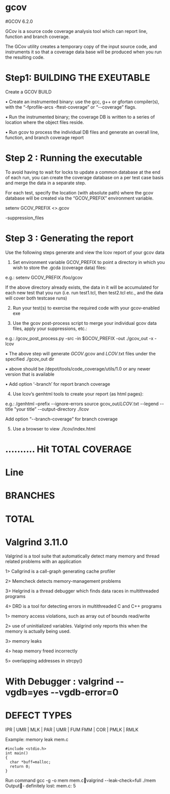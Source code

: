 # gcov

#GCOV 6.2.0 

GCov is a source code coverage analysis tool which can report line, function and branch coverage.

The GCov utility creates a temporary copy of the input source code, and instruments it so that a coverage data base will be produced when you run the resulting code.

# Step1: BUILDING THE EXEUTABLE 

Create a GCOV BUILD 

• Create an instrumented binary: use the gcc, g++ or gfortan compiler(s), with the “-fprofile-arcs -ftest-coverage” or “--coverage” flags.

• Run the instrumented binary; the coverage DB is written to a series of location where the object files reside.

• Run gcov to process the individual DB files and generate an overall line, function, and branch coverage report


# Step 2 : Running the executable

To avoid having to wait for locks to update a common database at the end of each run, you can create the coverage database on a per test case basis and merge the data in a separate step.

For each test, specify the location (with absolute path) where the gcov database will be created via the “GCOV_PREFIX” environment variable.

setenv GCOV_PREFIX <>.gcov

-suppression_files 

# Step 3 :  Generating the report

Use the following steps generate and view the lcov report of your gcov data

1. Set environment variable GCOV_PREFIX to point a directory in which you wish to store the .gcda (coverage data) files:

e.g.: setenv GCOV_PREFIX /foo/gcov

If the above directory already exists, the data in it will be accumulated for each new test that you run (i.e. run test1.tcl, then test2.tcl etc., and the data will cover both testcase runs)

2. Run your test(s) to exercise the required code with your gcov-enabled exe

3. Use the gcov post-process script to merge your individual gcov data files, apply your suppressions, etc.:

e.g.: <path>/gcov_post_process.py -src <your client root> -in $GCOV_PREFIX -out ./gcov_out -x <your suppression file> -lcov

• The above step will generate _GCOV_.gcov and _LCOV_.txt files under the specified ./gcov_out dir


• <path> above should be /depot/tools/code_coverage/utils/1.0 or any newer version that is available 

• Add option ‘-branch’ for report branch coverage

4. Use lcov’s genhtml tools to create your report (as html pages):

e.g.: <path>/genhtml –prefix <your client root> --ignore-errors source gcov_out/_LCOV_.txt --legend --title "your title” --output-directory ./lcov

Add option “--branch-coverage” for branch coverage

5. Use a browser to view ./lcov/index.html

# ..........                   Hit         TOTAL           COVERAGE 
# Line         
# BRANCHES
# TOTAL


# Valgrind 3.11.0 

Valgrind is a tool suite that automatically detect many memory and thread  related problems with an application


1> Callgrind is a call-graph generating cache profiler

2> Memcheck detects memory-management problems

3> Helgrind is a thread debugger which finds data races in multithreaded programs

4> DRD is a tool for detecting errors in multithreaded C and C++ programs 


1> memory access violations, such as array out of bounds read/write 
   

2> use of uninitialized variables.  Valgrind only reports this when the memory is actually being used. 

3> memory leaks

4> heap memory freed incorrectly

5> overlapping addresses in strcpy()


# With Debugger  :  valgrind --vgdb=yes --vgdb-error=0 <executable>


# DEFECT TYPES 

IPR  |  UMR  | MLK  | PAR  | UMR  | FUM
FMM  |  COR  | PMLK | RMLK 

Example: memory leak
  mem.c

```
#include <stdio.h>
int main()
{
  char *buff=malloc;
  return 0;
}
```



Run command
gcc -g -o mem mem.cvalgrind --leak-check=full ./mem
Output- definitely lost: mem.c: 5

